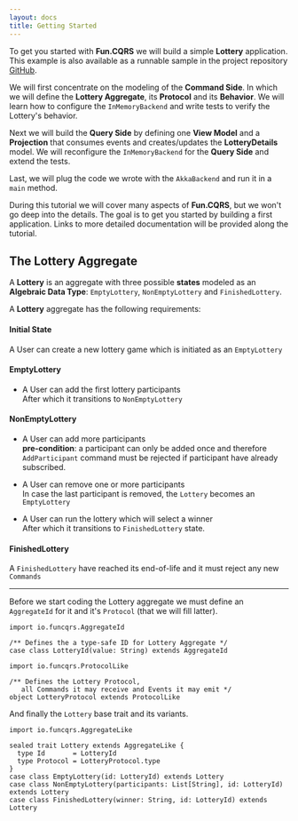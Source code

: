 ```yaml
---
layout: docs
title: Getting Started
---
```


To get you started with **Fun.CQRS** we will build a simple **Lottery** application. This example is also available as a runnable sample in the project repository [GitHub](https://github.com/strongtyped/fun-cqrs/tree/develop/samples/lottery/src).

We will first concentrate on the modeling of the **Command Side**. In which we will define the **Lottery Aggregate**, its **Protocol** and its **Behavior**. We will learn how to configure the `InMemoryBackend` and write tests to verify the Lottery's behavior.

Next we will build the **Query Side** by defining one **View Model** and a **Projection** that consumes events and creates/updates the **LotteryDetails** model. We will reconfigure the `InMemoryBackend` for the **Query Side** and extend the tests.

Last, we will plug the code we wrote with the `AkkaBackend` and run it in a `main` method.  

During this tutorial we will cover many aspects of **Fun.CQRS**, but we won't go deep into the details. The goal is to get you started by building a first application. Links to more detailed documentation will be provided along the tutorial. 


## The Lottery Aggregate

A **Lottery** is an aggregate with three possible **states** modeled as an **Algebraic Data Type**: `EmptyLottery`, `NonEmptyLottery` and `FinishedLottery`.

A **Lottery** aggregate has the following requirements:

#### Initial State 
A User can create a new lottery game which is initiated as an `EmptyLottery`

#### EmptyLottery
  - A User can add the first lottery participants  
    After which it transitions to `NonEmptyLottery`  

#### NonEmptyLottery
- A User can add more participants  
  **pre-condition**: a participant can only be added once and therefore `AddParticipant` command must be rejected if participant have already subscribed.
    
- A User can remove one or more participants  
  In case the last participant is removed, the `Lottery` becomes an `EmptyLottery`

- A User can run the lottery which will select a winner  
  After which it transitions to `FinishedLottery` state.

#### FinishedLottery

A `FinishedLottery` have reached its end-of-life and it must reject any new `Commands`

---

Before we start coding the Lottery aggregate we must define an `AggregateId` for it and it's `Protocol` (that we will fill latter).

```
import io.funcqrs.AggregateId

/** Defines the a type-safe ID for Lottery Aggregate */
case class LotteryId(value: String) extends AggregateId
``` 

```
import io.funcqrs.ProtocolLike

/** Defines the Lottery Protocol, 
   all Commands it may receive and Events it may emit */
object LotteryProtocol extends ProtocolLike
```

And finally the `Lottery` base trait and its variants.

```
import io.funcqrs.AggregateLike

sealed trait Lottery extends AggregateLike {
  type Id       = LotteryId
  type Protocol = LotteryProtocol.type
}
case class EmptyLottery(id: LotteryId) extends Lottery
case class NonEmptyLottery(participants: List[String], id: LotteryId) extends Lottery
case class FinishedLottery(winner: String, id: LotteryId) extends Lottery
```
